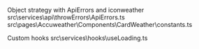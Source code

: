 Object strategy with ApiErrors and iconweather
src\services\api\throwErrors\ApiErrors.ts
src\pages\Accuweather\Components\CardWeather\constants.ts

Custom hooks
src\services\hooks\useLoading.ts
